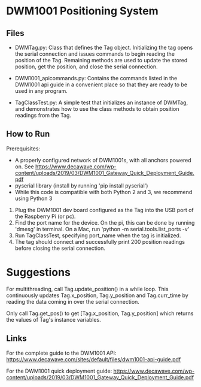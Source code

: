 # DWM1001 Positioning System

## Files

* DWMTag.py: Class that defines the Tag object. Initializing the tag opens the serial connection and issues commands to begin reading the position of the Tag. Remaining methods are used to update the stored position, get the position, and close the serial connection.

* DWM1001_apicommands.py: Contains the commands listed in the DWM1001 api guide in a convenient place so that they are ready to be used in any program.

* TagClassTest.py: A simple test that initializes an instance of DWMTag, and demonstrates how to use the class methods to obtain position readings from the Tag.


## How to Run

Prerequisites: 
* A properly configured network of DWM1001s, with all anchors powered on. See https://www.decawave.com/wp-content/uploads/2019/03/DWM1001_Gateway_Quick_Deployment_Guide.pdf
* pyserial library (install by running 'pip install pyserial')
* While this code is compatible with both Python 2 and 3, we recommend using Python 3

1) Plug the DWM1001 dev board configured as the Tag into the USB port of the Raspberry Pi (or pc).
2) Find the port name for the device. On the pi, this can be done by running 'dmesg' in terminal. On a Mac, run 'python -m serial.tools.list_ports -v'
3) Run TagClassTest, specifying port_name when the tag is initialized.
4) The tag should connect and successfully print 200 position readings before closing the serial connection.

# Suggestions

For multithreading, call Tag.update_position() in a while loop. This continuously updates Tag.x_position, Tag.y_position and Tag.curr_time by reading the data coming in over the serial connection.

Only call Tag.get_pos() to get [Tag.x_position, Tag.y_position] which returns the values of Tag's instance variables.

## Links
For the complete guide to the DWM1001 API: https://www.decawave.com/sites/default/files/dwm1001-api-guide.pdf

For the DWM1001 quick deployment guide: https://www.decawave.com/wp-content/uploads/2019/03/DWM1001_Gateway_Quick_Deployment_Guide.pdf



